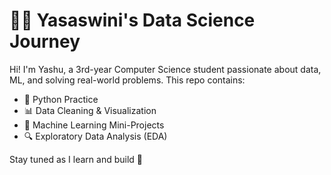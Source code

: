 # 👩‍💻 Yasaswini's Data Science Journey

Hi! I'm Yashu, a 3rd-year Computer Science student passionate about data, ML, and solving real-world problems. This repo contains:

- 🐍 Python Practice
- 📊 Data Cleaning & Visualization
- 🤖 Machine Learning Mini-Projects
- 🔍 Exploratory Data Analysis (EDA)

Stay tuned as I learn and build 🚀

<!--
**yasaswini-mandava/yasaswini-mandava** is a ✨ _special_ ✨ repository because its `README.md` (this file) appears on your GitHub profile.

Here are some ideas to get you started:

- 🔭 I’m currently working on ...
- 🌱 I’m currently learning ...
- 👯 I’m looking to collaborate on ...
- 🤔 I’m looking for help with ...
- 💬 Ask me about ...
- 📫 How to reach me: ...
- 😄 Pronouns: ...
- ⚡ Fun fact: ...
-->
